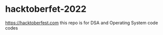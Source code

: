 # hacktoberfet-2022
https://hacktoberfest.com
this repo is for DSA and Operating System code codes 
